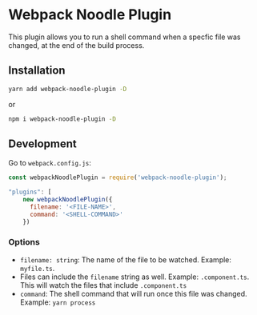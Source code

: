 # Webpack Noodle Plugin

This plugin allows you to run a shell command when a specfic file was changed, at the end of the build process.

## Installation
```bash
yarn add webpack-noodle-plugin -D
```
or

```bash
npm i webpack-noodle-plugin -D
```

## Development
Go to `webpack.config.js`:

```js
const webpackNoodlePlugin = require('webpack-noodle-plugin');

"plugins": [
    new webpackNoodlePlugin({
      filename: '<FILE-NAME>',
      command: '<SHELL-COMMAND>'
    })
```

### Options
* `filename: string`: The name of the file to be watched. Example: `myfile.ts`.
* Files can include the `filename` string as well. Example: `.component.ts`. This will watch the files that include `.component.ts`
* `command`: The shell command that will run once this file was changed. Example: `yarn process`
